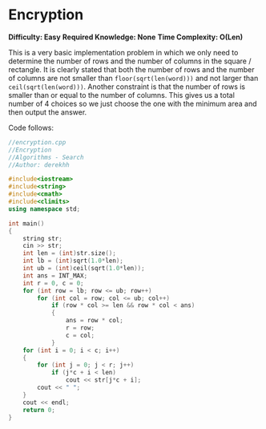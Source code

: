 # Encryption

**Difficulty: Easy**
**Required Knowledge: None**
**Time Complexity: O(Len)**

This is a very basic implementation problem in which we only need to determine the number of rows and the number of columns in the square / rectangle. It is clearly stated that both the number of rows and the number of columns are not smaller than `floor(sqrt(len(word)))` and not larger than `ceil(sqrt(len(word)))`. Another constraint is that the number of rows is smaller than or equal to the number of columns. This gives us a total number of 4 choices so we just choose the one with the minimum area and then output the answer.

Code follows:

```C++
//encryption.cpp
//Encryption
//Algorithms - Search
//Author: derekhh

#include<iostream>
#include<string>
#include<cmath>
#include<climits>
using namespace std;

int main()
{
	string str;
	cin >> str;
	int len = (int)str.size();
	int lb = (int)sqrt(1.0*len);
	int ub = (int)ceil(sqrt(1.0*len));
	int ans = INT_MAX;
	int r = 0, c = 0;
	for (int row = lb; row <= ub; row++)
		for (int col = row; col <= ub; col++)
			if (row * col >= len && row * col < ans)
			{
				ans = row * col;
				r = row;
				c = col;
			}
	for (int i = 0; i < c; i++)
	{
		for (int j = 0; j < r; j++)
			if (j*c + i < len)
				cout << str[j*c + i]; 
		cout << " ";
	}
	cout << endl;
	return 0;
}